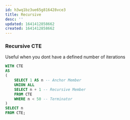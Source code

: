 ```yaml
---
id: h3wq1bz3ue65g816428vce3
title: Recursive
desc: ''
updated: 1641412858662
created: 1641412858662
---
```



### Recursive CTE

Useful when you dont have a defined number of iterations

```sql
WITH CTE
AS
(
	SELECT 1 AS n -- Anchor Member
	UNION ALL
	SELECT n + 1 -- Recursive Member
	FROM CTE
	WHERE n < 50 -- Terminator
)
SELECT n 
FROM CTE;
```
